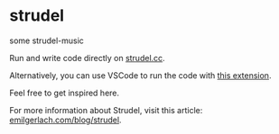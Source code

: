 # strudel
 some strudel-music
 
 Run and write code directly on [strudel.cc](https://strudel.cc).  

 Alternatively, you can use VSCode to run the code with [this extension](https://marketplace.visualstudio.com/items?itemName=roipoussiere.tidal-strudel).

 Feel free to get inspired here.

 For more information about Strudel, visit this article: [emilgerlach.com/blog/strudel](https://emilgerlach.com/blog/strudel).
